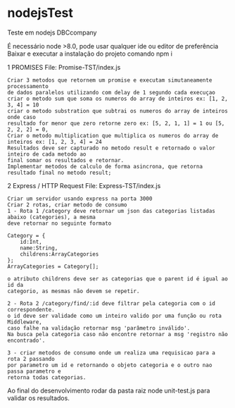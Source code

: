 # nodejsTest
Teste em nodejs DBCcompany

É necessário node >8.0, pode usar qualquer ide ou editor de preferência 
Baixar e executar a instalação do projeto
comando npm i

1 PROMISES  File: Promise-TST/index.js

    Criar 3 metodos que retornem um promise e executam simutaneamente processamento 
    de dados paralelos utilizando com delay de 1 segundo cada execuçao 
    criar o metodo sum que soma os numeros do array de inteiros ex: [1, 2, 3, 4] = 10
    criar o metodo substration que subtrai os numeros do array de inteiros onde caso 
    resultado for menor que zero retorne zero ex: [5, 2, 1, 1] = 1 ou [5, 2, 2, 2] = 0,
    Criar o metodo multiplication que multiplica os numeros do array de inteiros ex: [1, 2, 3, 4] = 24
    Resultados deve ser capturado no metodo result e retornado o valor inteiro de cada metodo ao 
    final somar os resultados e retornar.
    Implementar metodos de calculo de forma asincrona, que retorna resultado final no metodo result;

2 Express / HTTP Request File: Express-TST/index.js

    Criar um servidor usando express na porta 3000
    Criar 2 rotas, criar metodo de consumo 
    1 - Rota 1 /category deve retornar um json das categorias listadas abaixo (categories), a mesma 
    deve retornar no seguinte formato
    
    Category = {
        id:Int, 
        name:String, 
        childrens:ArrayCategories
    };
    ArrayCategories = Category[];
    
    o atributo childrens deve ser as categorias que o parent id é igual ao id da
    categorio, as mesmas não devem se repetir.
    
    2 - Rota 2 /category/find/:id deve filtrar pela categoria com o id correspondente.
    o id deve ser validade como um inteiro valido por uma função ou rota Middleware, 
    caso falhe na validação retornar msg 'parâmetro inválido'.
    Na busca pela categoria caso não encontre retornar a msg 'registro não encontrado'. 

    3 - criar metodos de consumo onde um realiza uma requisicao para a rota 2 passando 
    por parametro um id e retornando o objeto categoria e o outro nao passa parametro e 
    retorna todas categorias.   

Ao final do desenvolvimento rodar da pasta raiz node unit-test.js para validar os resultados.    